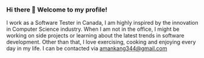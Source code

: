 ### Hi there 👋 Welcome to my profile!

I work as a Software Tester in Canada, I am highly inspired by the innovation in Computer Science industry. When I am not in the office, I might be working on side projects or learning about the latest trends in software development. Other than that, I love exercising, cooking and enjoying every day in my life.
I can be contacted via amankang344@gmail.com
<!--
**Aman-Kang/Aman-Kang** is a  _special_  repository because its `README.md` (this file) appears on your GitHub profile.

Here are some ideas to get you started:

- 🔭 I’m currently working on ...
- 🌱 I’m currently learning ...
- 👯 I’m looking to collaborate on ...
- 🤔 I’m looking for help with ...
- 💬 Ask me about ...
- 📫 How to reach me: ...
- 😄 Pronouns: ...
- ⚡ Fun fact: ...
-->
